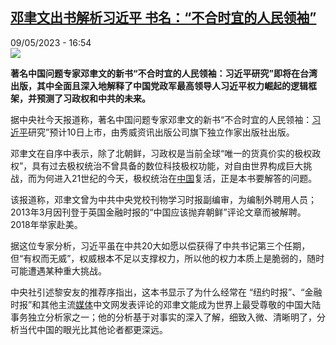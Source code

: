 <!--1683645305000-->
[邓聿文出书解析习近平 书名：“不合时宜的人民领袖”](https://www.rfi.fr/cn/%E4%B8%AD%E5%9B%BD/20230509-%E9%82%93%E8%81%BF%E6%96%87%E5%87%BA%E4%B9%A6%E8%A7%A3%E6%9E%90%E4%B9%A0%E8%BF%91%E5%B9%B3-%E4%B9%A6%E5%90%8D-%E4%B8%8D%E5%90%88%E6%97%B6%E5%AE%9C%E7%9A%84%E4%BA%BA%E6%B0%91%E9%A2%86%E8%A2%96)
------

<div>09/05/2023 - 16:54</div><img src="https://s.rfi.fr/media/display/66ebedcc-ee79-11ed-90e7-005056a90284/w:1280/p:16x9/xst0.jpg"><p><strong>著名中国问题专家邓聿文的新书“不合时宜的人民领袖：习近平研究”即将在台湾出版，其中全面且深入地解释了中国党政军最高领导人习近平权力崛起的逻辑框架，并预测了习政权和中共的未来。                    </strong></p><div><p>据中央社今天报道称，著名中国问题专家邓聿文的新书“不合时宜的人民领袖：<a href="https://www.rfi.fr/cn/关键词/习近平/" target="_self">习近平</a>研究”预计10日上市，由秀威资讯出版公司旗下独立作家出版社出版。</p><p>邓聿文在自序中表示，除了北朝鲜，习政权是当前全球“唯一的货真价实的极权政权”，具有过去极权统治不曾具备的数位科技极权功能，对自由世界构成巨大挑战，而为何进入21世纪的今天，极权统治在<a href="https://www.rfi.fr/cn/关键词/中国/" target="_self">中国</a>复活，正是本书要解答的问题。</p><p>该报道称，邓聿文曾为中共中央党校刊物学习时报副编审，为编制外聘用人员；2013年3月因刊登于英国金融时报的“中国应该抛弃朝鲜”评论文章而被解聘。2018年举家赴美。</p><p>据这位专家分析，习近平虽在中共20大如愿以偿获得了中共书记第三个任期，但“有权而无威”，权威根本不足以支撑权力，所以他的权力本质上是脆弱的，随时可能遭遇某种重大挑战。</p><p>中央社引述黎安友的推荐序指出，这本书显示了为什么经常在 “纽约时报”、“金融时报”和其他主流<a href="https://www.rfi.fr/cn/关键词/媒体/" target="_self">媒体</a>中文网发表评论的邓聿文能成为世界上最受尊敬的中国大陆事务独立分析家之一；他的分析基于对事实的深入了解，细致入微、清晰明了，分析当代中国的眼光比其他论者都更深远。</p><div data-selfpromo-newsletter></div><div data-selfpromo-app></div></div>
